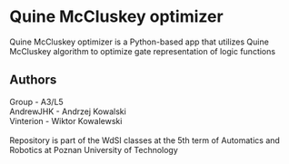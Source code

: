 # Quine McCluskey optimizer

Quine McCluskey optimizer is a Python-based app that utilizes Quine McCluskey algorithm to optimize gate representation of logic functions

## Authors
Group - A3/L5 <br />
AndrewJHK - Andrzej Kowalski <br />
Vinterion - Wiktor Kowalewski <br />
<br />
Repository is part of the WdSI classes at the 5th term of Automatics and Robotics at Poznan University of Technology


